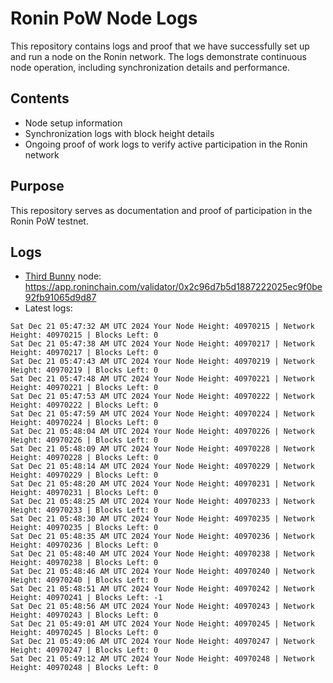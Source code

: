 # Ronin PoW Node Logs

This repository contains logs and proof that we have successfully set up and run a node on the Ronin network. The logs demonstrate continuous node operation, including synchronization details and performance.

## Contents

- Node setup information
- Synchronization logs with block height details
- Ongoing proof of work logs to verify active participation in the Ronin network

## Purpose

This repository serves as documentation and proof of participation in the Ronin PoW testnet.

## Logs

- [Third Bunny](https://thirdbunny.xyz/) node: https://app.roninchain.com/validator/0x2c96d7b5d1887222025ec9f0be92fb91065d9d87
- Latest logs:
```
Sat Dec 21 05:47:32 AM UTC 2024 Your Node Height: 40970215 | Network Height: 40970215 | Blocks Left: 0
Sat Dec 21 05:47:38 AM UTC 2024 Your Node Height: 40970217 | Network Height: 40970217 | Blocks Left: 0
Sat Dec 21 05:47:43 AM UTC 2024 Your Node Height: 40970219 | Network Height: 40970219 | Blocks Left: 0
Sat Dec 21 05:47:48 AM UTC 2024 Your Node Height: 40970221 | Network Height: 40970221 | Blocks Left: 0
Sat Dec 21 05:47:53 AM UTC 2024 Your Node Height: 40970222 | Network Height: 40970222 | Blocks Left: 0
Sat Dec 21 05:47:59 AM UTC 2024 Your Node Height: 40970224 | Network Height: 40970224 | Blocks Left: 0
Sat Dec 21 05:48:04 AM UTC 2024 Your Node Height: 40970226 | Network Height: 40970226 | Blocks Left: 0
Sat Dec 21 05:48:09 AM UTC 2024 Your Node Height: 40970228 | Network Height: 40970228 | Blocks Left: 0
Sat Dec 21 05:48:14 AM UTC 2024 Your Node Height: 40970229 | Network Height: 40970229 | Blocks Left: 0
Sat Dec 21 05:48:20 AM UTC 2024 Your Node Height: 40970231 | Network Height: 40970231 | Blocks Left: 0
Sat Dec 21 05:48:25 AM UTC 2024 Your Node Height: 40970233 | Network Height: 40970233 | Blocks Left: 0
Sat Dec 21 05:48:30 AM UTC 2024 Your Node Height: 40970235 | Network Height: 40970235 | Blocks Left: 0
Sat Dec 21 05:48:35 AM UTC 2024 Your Node Height: 40970236 | Network Height: 40970236 | Blocks Left: 0
Sat Dec 21 05:48:40 AM UTC 2024 Your Node Height: 40970238 | Network Height: 40970238 | Blocks Left: 0
Sat Dec 21 05:48:46 AM UTC 2024 Your Node Height: 40970240 | Network Height: 40970240 | Blocks Left: 0
Sat Dec 21 05:48:51 AM UTC 2024 Your Node Height: 40970242 | Network Height: 40970241 | Blocks Left: -1
Sat Dec 21 05:48:56 AM UTC 2024 Your Node Height: 40970243 | Network Height: 40970243 | Blocks Left: 0
Sat Dec 21 05:49:01 AM UTC 2024 Your Node Height: 40970245 | Network Height: 40970245 | Blocks Left: 0
Sat Dec 21 05:49:06 AM UTC 2024 Your Node Height: 40970247 | Network Height: 40970247 | Blocks Left: 0
Sat Dec 21 05:49:12 AM UTC 2024 Your Node Height: 40970248 | Network Height: 40970248 | Blocks Left: 0
```
